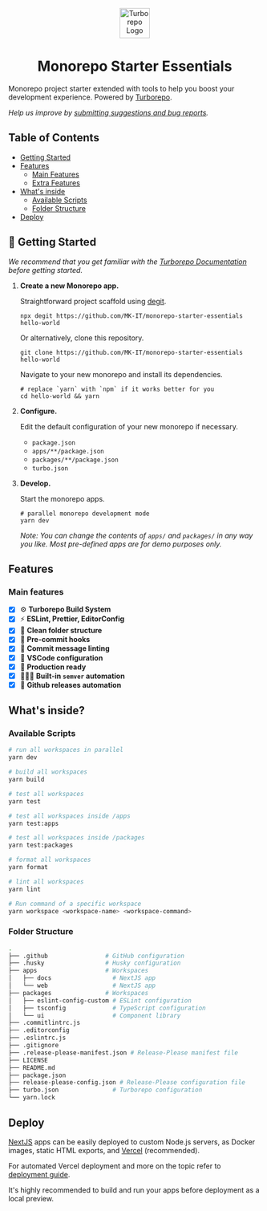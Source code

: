 <p align="center">
  <a href="https://turbo.build/repo">
    <img alt="Turborepo Logo" src="https://user-images.githubusercontent.com/4060187/196936123-f6e1db90-784d-4174-b774-92502b718836.png" width="60" />
  </a>
</p>

<h1 align="center">
  Monorepo Starter Essentials
</h1>

Monorepo project starter extended with tools to help you boost your development experience. Powered by [Turborepo](https://turbo.build/repo).

_Help us improve by [submitting suggestions and bug reports](https://github.com/MK-IT/monorepo-starter-essentials/issues)._

## Table of Contents

- [Getting Started](#getting-started)
- [Features](#features)
  - [Main Features](#main-features)
  - [Extra Features](#extra-features)
- [What's inside](#whats-inside)
  - [Available Scripts](#️available-scripts)
  - [Folder Structure](#folder-structure)
- [Deploy](#deploy)

## 🚀 Getting Started

_We recommend that you get familiar with the [Turborepo Documentation](https://turbo.build/repo/docs) before getting started._

1. **Create a new Monorepo app.**

   Straightforward project scaffold using [degit](https://github.com/Rich-Harris/degit).

   ```
   npx degit https://github.com/MK-IT/monorepo-starter-essentials hello-world
   ```

   Or alternatively, clone this repository.

   ```
   git clone https://github.com/MK-IT/monorepo-starter-essentials hello-world
   ```

   Navigate to your new monorepo and install its dependencies.

   ```
   # replace `yarn` with `npm` if it works better for you
   cd hello-world && yarn
   ```

2. **Configure.**

   Edit the default configuration of your new monorepo if necessary.

   - `package.json`
   - `apps/**/package.json`
   - `packages/**/package.json`
   - `turbo.json`

3. **Develop.**

   Start the monorepo apps.

   ```
   # parallel monorepo development mode
   yarn dev
   ```

   _Note: You can change the contents of `apps/` and `packages/` in any way you like. Most pre-defined apps are for demo purposes only._

## Features

### Main features

- [x] ⚙ **Turborepo Build System**
- [x] ⚡️ **ESLint, Prettier, EditorConfig**
- [x] 📂 **Clean folder structure**
- [x] 🚦 **Pre-commit hooks**
- [x] 🤝 **Commit message linting**
- [x] 🐛 **VSCode configuration** 
- [x] 🚀 **Production ready**
- [x] 🧗🏻‍♂️ **Built-in `semver` automation**
- [x] 🍃 **Github releases automation**

<!-- ### Extra features -->

<!-- TODO -->

## What's inside?

### ️Available Scripts

```bash
# run all workspaces in parallel
yarn dev

# build all workspaces
yarn build

# test all workspaces
yarn test

# test all workspaces inside /apps
yarn test:apps

# test all workspaces inside /packages
yarn test:packages

# format all workspaces
yarn format

# lint all workspaces
yarn lint

# Run command of a specific workspace
yarn workspace <workspace-name> <workspace-command>
```

### Folder Structure

```bash
.
├── .github                # GitHub configuration
├── .husky                 # Husky configuration
├── apps                   # Workspaces
│   ├── docs                 # NextJS app
│   └── web                  # NextJS app
├── packages               # Workspaces
│   ├── eslint-config-custom # ESLint configuration
│   ├── tsconfig             # TypeScript configuration
│   └── ui                   # Component library
├── .commitlintrc.js
├── .editorconfig
├── .eslintrc.js
├── .gitignore
├── .release-please-manifest.json # Release-Please manifest file
├── LICENSE
├── README.md
├── package.json
├── release-please-config.json # Release-Please configuration file
├── turbo.json               # Turborepo configuration
└── yarn.lock
```

## Deploy

[NextJS](https://nextjs.org/) apps can be easily deployed to custom Node.js servers, as Docker images, static HTML exports, and [Vercel](https://vercel.com/) (recommended).

For automated Vercel deployment and more on the topic refer to [deployment guide](https://vercel.com/docs/concepts/monorepos).

It's highly recommended to build and run your apps before deployment as a local preview.

<!-- TODO: once we have clear release workflow, mention it here, same way as our other starters -->
